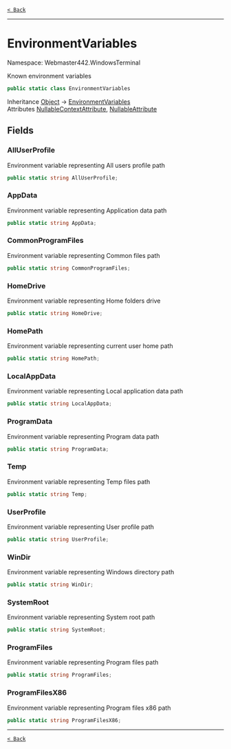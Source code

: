 [`< Back`](./)

---

# EnvironmentVariables

Namespace: Webmaster442.WindowsTerminal

Known environment variables

```csharp
public static class EnvironmentVariables
```

Inheritance [Object](https://docs.microsoft.com/en-us/dotnet/api/system.object) → [EnvironmentVariables](./webmaster442.windowsterminal.environmentvariables.md)<br>
Attributes [NullableContextAttribute](https://docs.microsoft.com/en-us/dotnet/api/system.runtime.compilerservices.nullablecontextattribute), [NullableAttribute](https://docs.microsoft.com/en-us/dotnet/api/system.runtime.compilerservices.nullableattribute)

## Fields

### **AllUserProfile**

Environment variable representing All users profile path

```csharp
public static string AllUserProfile;
```

### **AppData**

Environment variable representing Application data path

```csharp
public static string AppData;
```

### **CommonProgramFiles**

Environment variable representing Common files path

```csharp
public static string CommonProgramFiles;
```

### **HomeDrive**

Environment variable representing Home folders drive

```csharp
public static string HomeDrive;
```

### **HomePath**

Environment variable representing current user home path

```csharp
public static string HomePath;
```

### **LocalAppData**

Environment variable representing Local application data path

```csharp
public static string LocalAppData;
```

### **ProgramData**

Environment variable representing Program data path

```csharp
public static string ProgramData;
```

### **Temp**

Environment variable representing Temp files path

```csharp
public static string Temp;
```

### **UserProfile**

Environment variable representing User profile path

```csharp
public static string UserProfile;
```

### **WinDir**

Environment variable representing Windows directory path

```csharp
public static string WinDir;
```

### **SystemRoot**

Environment variable representing System root path

```csharp
public static string SystemRoot;
```

### **ProgramFiles**

Environment variable representing Program files path

```csharp
public static string ProgramFiles;
```

### **ProgramFilesX86**

Environment variable representing Program files x86 path

```csharp
public static string ProgramFilesX86;
```

---

[`< Back`](./)
